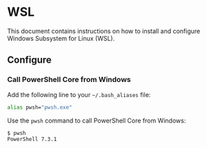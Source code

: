 # WSL

This document contains instructions on how to install and configure Windows Subsystem for Linux (WSL).

## Configure

### Call PowerShell Core from Windows

Add the following line to your `~/.bash_aliases` file:

```bash
alias pwsh="pwsh.exe"
```

Use the `pwsh` command to call PowerShell Core from Windows:

```bash
$ pwsh
PowerShell 7.3.1
```
